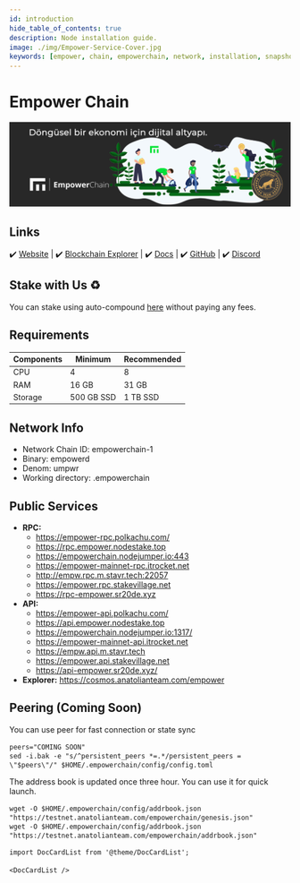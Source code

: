 ```yaml
---
id: introduction
hide_table_of_contents: true
description: Node installation guide.
image: ./img/Empower-Service-Cover.jpg
keywords: [empower, chain, empowerchain, network, installation, snapshot, statesync, update]
---
```

# Empower Chain

![Empower](./img/Empower-Service.jpg)

## Links
 ✔️ [Website](https://www.empowerchain.io/) |
 ✔️ [Blockchain Explorer](https://cosmos.anatolianteam.com/empower) |
 ✔️ [Docs](https://docs.empowerchain.io/) |
 ✔️ [GitHub](https://github.com/EmpowerPlastic/empowerchain) |
 ✔️ [Discord](https://discord.gg/UTxEzFzHVX)

## Stake with Us ♻️
You can stake using auto-compound [here](https://restake.app/empowerchain/empowervaloper1786wmwws6avkrkx9nwv3az6g2j9ha953ydusdv) without paying any fees.

## Requirements

| Components | Minimum | **Recommended** |
| ------------ | ------------ | ------------ |
| CPU |	4 | 8 |
| RAM	| 16 GB | 31 GB |
| Storage	| 500 GB SSD | 1 TB SSD | 

## Network Info 
* Network Chain ID: empowerchain-1
* Binary: empowerd
* Denom: umpwr
* Working directory: .empowerchain

## Public Services
* **RPC:**
    * https://empower-rpc.polkachu.com/	
    * https://rpc.empower.nodestake.top	
    * https://empowerchain.nodejumper.io:443
	* https://empower-mainnet-rpc.itrocket.net
    * http://empw.rpc.m.stavr.tech:22057
    * https://empower.rpc.stakevillage.net
    * https://rpc-empower.sr20de.xyz
* **API:**
    * https://empower-api.polkachu.com/	
    * https://api.empower.nodestake.top	
    * https://empowerchain.nodejumper.io:1317/	
    * https://empower-mainnet-api.itrocket.net
    * https://empw.api.m.stavr.tech
    * https://empower.api.stakevillage.net
    * https://api-empower.sr20de.xyz/
* **Explorer:** https://cosmos.anatolianteam.com/empower

## Peering (Coming Soon)
You can use peer for fast connection or state sync 
```shell
peers="COMING SOON"
sed -i.bak -e "s/^persistent_peers *=.*/persistent_peers = \"$peers\"/" $HOME/.empowerchain/config/config.toml
```
The address book is updated once three hour. You can use it for quick launch.
```shell
wget -O $HOME/.empowerchain/config/addrbook.json "https://testnet.anatolianteam.com/empowerchain/genesis.json"
wget -O $HOME/.empowerchain/config/addrbook.json "https://testnet.anatolianteam.com/empowerchain/addrbook.json"
```

```mdx-code-block
import DocCardList from '@theme/DocCardList';

<DocCardList />
```
